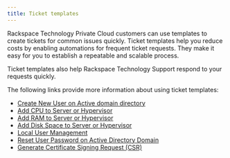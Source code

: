 ```yaml
---
title: Ticket templates
---
```


Rackspace Technology Private Cloud customers can use templates to create
tickets for common issues quickly. Ticket templates help you reduce
costs by enabling automations for frequent ticket requests. They make it
easy for you to establish a repeatable and scalable process.

Ticket templates also help Rackspace Technology Support respond to your
requests quickly.

The following links provide more information about using ticket
templates:

-   [Create New User on Active domain
    directory](https://docs.rackspace.com/support/how-to/add-cpu-to-server-or-hypervisor/)
-   [Add CPU to Server or
    Hypervisor](https://docs.rackspace.com/support/how-to/add-cpu-to-server-or-hypervisor/)
-   [Add RAM to Server or
    Hypervisor](https://docs.rackspace.com/support/how-to/add-ram-to-server-or-hypervisor/)
-   [Add Disk Space to Server or
    Hypervisor](https://docs.rackspace.com/support/how-to/add-disk-space-to-server-or-hypervisor/)
-   [Local User
    Management](https://docs.rackspace.com/support/how-to/manage-local-users-in-the-myrackspace-portal)
-   [Reset User Password on Active Directory
    Domain](https://docs.rackspace.com/support/how-to/reset-user-password-on-active-directory-domain/)
-   [Generate Certificate Signing Request
    (CSR)](https://docs.rackspace.com/support/how-to/generate-a-csr/)
